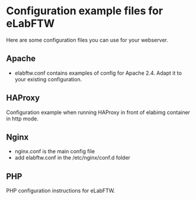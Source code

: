 # Configuration example files for eLabFTW

Here are some configuration files you can use for your webserver.

## Apache

* elabftw.conf contains examples of config for Apache 2.4. Adapt it to your existing configuration.

## HAProxy

Configuration example when running HAProxy in front of elabimg container in http mode.

## Nginx

* nginx.conf is the main config file
* add elabftw.conf in the /etc/nginx/conf.d folder

## PHP

PHP configuration instructions for eLabFTW.
